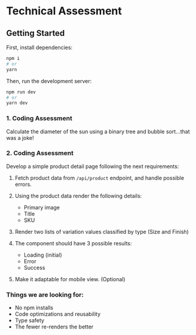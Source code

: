 # Technical Assessment

## Getting Started

First, install dependencies:

```bash
npm i
# or
yarn
```

Then, run the development server:

```bash
npm run dev
# or
yarn dev
```

### 1. Coding Assessment

Calculate the diameter of the sun using a binary tree and bubble sort...that was a joke!

### 2. Coding Assessment

Develop a simple product detail page following the next requirements:

1. Fetch product data from `/api/product` endpoint, and handle possible errors.

2. Using the product data render the following details:

   - Primary image
   - Title
   - SKU

3. Render two lists of variation values classified by type (Size and Finish)

4. The component should have 3 possible results:

   - Loading (initial)
   - Error
   - Success

5. Make it adaptable for mobile view. (Optional)

### Things we are looking for:

- No npm installs
- Code optimizations and reusability
- Type safety
- The fewer re-renders the better
